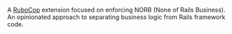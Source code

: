 A [RuboCop](https://github.com/rubocop-hq/rubocop) extension focused on enforcing NORB (None of Rails Business).  An opinionated approach to separating business logic from Rails framework code.
